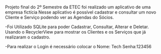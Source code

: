Projeto final do 2º Semestre da ETEC foi realizado um aplicativo de uma empresa fictícia Nesse aplicativo é possível cadastrar e consultar um novo Cliente e Serviço podendo ver as Agendas do Sócios.

-Foi Utilizado SQLite para poder Cadastrar, Consultar, Alterar e Deletar. Usando o RecyclerView para mostrar os Clientes e os Serviços que já realizaram o cadastro.

-Para realizar o Login é necessário colocar o Nome: Tech Senha:123456
